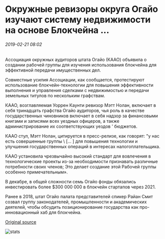 # Окружные ревизоры округа Огайо изучают систему недвижимости на основе Блокчейна ...

###### 2019-02-21 08:02

Ассоциация окружных аудиторов штата Огайо (КААО) объявила о создании рабочей группы для изучения использования блокчейна для эффективной передачи имущественных дел.

Совместные усилия Ассоциации, как сообщается, протестируют использование блокчейн-технологии для повышения эффективности выполнения и управления сделками с недвижимостью и передачи земельных титулов по нескольким графствам.

КААО, возглавляемая Уоррен Каунти ревизор Мэтт Нолан, включает в себя тринадцать графства Огайо аудиторов, чья роль в качестве государственных чиновников включает в себя надзор за финансовыми книгами и записями всех уездных офицеров, а также администрирование их соответствующих уездов ' бюджетов.

КААО стул, Мэтт Нолан, цитируется в пресс-релизе, как говорят: "у нас есть совершенные группы \ [... \] для повышения технологии и улучшения государственных операций в интересах налогоплательщика.

КААО установила чрезвычайно высокий стандарт для вовлечения в технологические проекты из-за необходимости признавать различные потребности своих членов; Это делает создание этой Рабочей группы особенно примечательным».

В декабре, в общей сложности семь Огайо фонды обязались инвестировать более $300 000 000 в блокчейн стартапов через 2021.

Ранее в 2018, штат Огайо палата представителей спикер Райан Смит созвал группу законодателей, промышленности и академических деятелей, чтобы обсудить позиционирование государства как про-инновационный хаб для блокчейна.

[Original source](https://cointelegraph.com/news/ohio-county-auditors-to-explore-blockchain-based-real-estate-system)

![stats](https://c.statcounter.com/11760860/0/a89fa40b/1/ "stats")